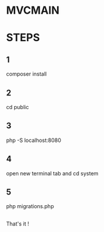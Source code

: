 # MVCMAIN

# STEPS
## 1
composer install
## 2
cd public
## 3
php -S localhost:8080
## 4
open new terminal tab and cd system
## 5
php migrations.php
##
That's it !
